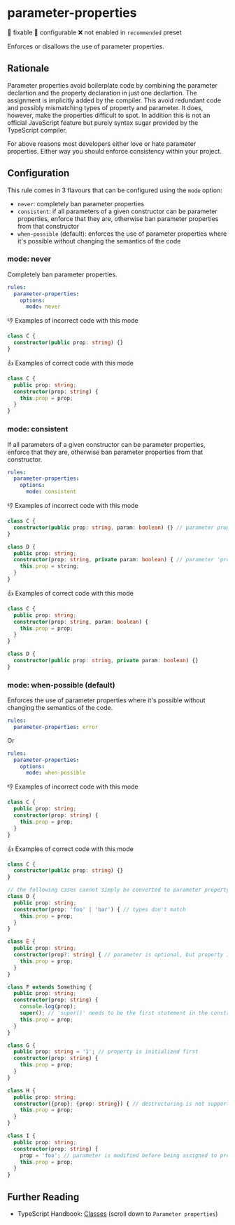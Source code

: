 # parameter-properties

:wrench: fixable
:nut_and_bolt: configurable
:x: not enabled in `recommended` preset

Enforces or disallows the use of parameter properties.

## Rationale

Parameter properties avoid boilerplate code by combining the parameter declartion and the property declaration in just one declartion. The assignment is implicitly added by the compiler. This avoid redundant code and possibly mismatching types of property and parameter. It does, however, make the properties difficult to spot. In addition this is not an official JavaScript feature but purely syntax sugar provided by the TypeScript compiler.

For above reasons most developers either love or hate parameter properties. Either way you should enforce consistency within your project.

## Configuration

This rule comes in 3 flavours that can be configured using the `mode` option:

* `never`: completely ban parameter properties
* `consistent`: if all parameters of a given constructor can be parameter properties, enforce that they are, otherwise ban parameter properties from that constructor
* `when-possible` (default): enforces the use of parameter properties where it's possible without changing the semantics of the code

### mode: never

Completely ban parameter properties.

```yaml
rules:
  parameter-properties:
    options:
      mode: never
```

:thumbsdown: Examples of incorrect code with this mode

```ts
class C {
  constructor(public prop: string) {}
}
```

:thumbsup: Examples of correct code with this mode

```ts
class C {
  public prop: string;
  constructor(prop: string) {
    this.prop = prop;
  }
}
```

### mode: consistent

If all parameters of a given constructor can be parameter properties, enforce that they are, otherwise ban parameter properties from that constructor.

```yaml
rules:
  parameter-properties:
    options:
      mode: consistent
```

:thumbsdown: Examples of incorrect code with this mode

```ts
class C {
  constructor(public prop: string, param: boolean) {} // parameter properties are forbidden, because only one parameter can be a parameter property
}

class D {
  public prop: string;
  constructor(prop: string, private param: boolean) { // parameter 'prop' can be converted to parameter property
    this.prop = string;
  }
}
```

:thumbsup: Examples of correct code with this mode

```ts
class C {
  public prop: string;
  constructor(prop: string, param: boolean) {
    this.prop = prop;
  }
}

class D {
  constructor(public prop: string, private param: boolean) {}
}
```

### mode: when-possible (default)

Enforces the use of parameter properties where it's possible without changing the semantics of the code.

```yaml
rules:
  parameter-properties: error
```

Or

```yaml
rules:
  parameter-properties:
    options:
      mode: when-possible
```

:thumbsdown: Examples of incorrect code with this mode

```ts
class C {
  public prop: string;
  constructor(prop: string) {
    this.prop = prop;
  }
}
```

:thumbsup: Examples of correct code with this mode

```ts
class C {
  constructor(public prop: string) {}
}

// the following cases cannot simply be converted to parameter property
class D {
  public prop: string;
  constructor(prop: 'foo' | 'bar') { // types don't match
    this.prop = prop;
  }
}

class E {
  public prop: string;
  constructor(prop?: string) { // parameter is optional, but property is not
    this.prop = prop;
  }
}

class F extends Something {
  public prop: string;
  constructor(prop: string) {
    console.log(prop);
    super(); // 'super()' needs to be the first statement in the constructor
    this.prop = prop;
  }
}

class G {
  public prop: string = '1'; // property is initialized first
  constructor(prop: string) {
    this.prop = prop;
  }
}

class H {
  public prop: string;
  constructor({prop}: {prop: string}) { // destructuring is not supported for parameter properties, yet
    this.prop = prop;
  }
}

class I {
  public prop: string;
  constructor(prop: string) {
    prop = 'foo'; // parameter is modified before being assigned to property
    this.prop = prop;
  }
}
```

## Further Reading

* TypeScript Handbook: [Classes](https://www.typescriptlang.org/docs/handbook/classes.html) (scroll down to `Parameter properties`)
